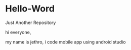 # Hello-Word
Just Another Repository

hi everyone,

my name is jethro, i code mobile app using android studio
